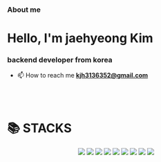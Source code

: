 ###  About me

<h1 align="left">Hello, I'm jaehyeong Kim</h1>
<h3 align="left">backend developer from korea</h3>

- 📫 How to reach me **kjh3136352@gmail.com**
<br>
<br>

<div align=left><h1>📚 STACKS</h1></div>

<div align=center> 
  <img src="https://img.shields.io/badge/java-007396?style=for-the-badge&logo=java&logoColor=white"> 
  <img src="https://img.shields.io/badge/html5-E34F26?style=for-the-badge&logo=html5&logoColor=white"> 
  <img src="https://img.shields.io/badge/css-1572B6?style=for-the-badge&logo=css3&logoColor=white"> 
  <img src="https://img.shields.io/badge/javascript-F7DF1E?style=for-the-badge&logo=javascript&logoColor=black"> 
  <img src="https://img.shields.io/badge/mysql-4479A1?style=for-the-badge&logo=mysql&logoColor=white">
  <img src="https://img.shields.io/badge/vue.js-4FC08D?style=for-the-badge&logo=vue.js&logoColor=white"> 
  <img src="https://img.shields.io/badge/spring-6DB33F?style=for-the-badge&logo=spring&logoColor=white"> 
  <img src="https://img.shields.io/badge/springboot-6DB33F?style=for-the-badge&logo=springboot&logoColor=white">
  <img src="https://img.shields.io/badge/bootstrap-7952B3?style=for-the-badge&logo=bootstrap&logoColor=white">
</div>

<br>
<br>
<br>
<br>


<!--
<div align=left><h1>📚 GitHub Stats</h1></div>
  <div align=center> <p><img align="center" src="https://github-readme-stats.vercel.app/api?username=wogud98&show_icons=true&locale=en" alt="wogud98" /> </p></div>
  <div align=center> <p><img align="center" src="https://github-readme-streak-stats.herokuapp.com/?user=wogud98&" alt="wogud98" /></p ></div>
-->

